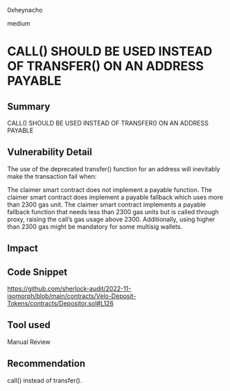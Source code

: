 0xheynacho

medium

# CALL() SHOULD BE USED INSTEAD OF TRANSFER() ON AN ADDRESS PAYABLE

## Summary
CALL() SHOULD BE USED INSTEAD OF TRANSFER() ON AN ADDRESS PAYABLE
## Vulnerability Detail
The use of the deprecated transfer() function for an address will inevitably make the transaction fail when:

The claimer smart contract does not implement a payable function.
The claimer smart contract does implement a payable fallback which uses more than 2300 gas unit.
The claimer smart contract implements a payable fallback function that needs less than 2300 gas units but is called through proxy, raising the call’s gas usage above 2300.
Additionally, using higher than 2300 gas might be mandatory for some multisig wallets. 

## Impact

## Code Snippet
https://github.com/sherlock-audit/2022-11-isomorph/blob/main/contracts/Velo-Deposit-Tokens/contracts/Depositor.sol#L126
## Tool used

Manual Review

## Recommendation
call() instead of transfer().

